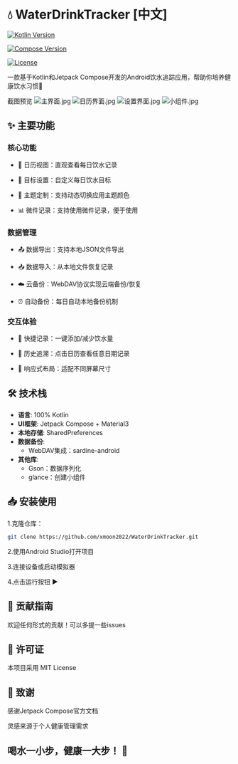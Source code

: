 # 💧 WaterDrinkTracker [中文]

[![Kotlin Version](https://img.shields.io/badge/Kotlin-2.1.0-blue.svg)](https://kotlinlang.org/)

[![Compose Version](https://img.shields.io/badge/Jetpack%20Compose-1.10.0-brightgreen.svg)](https://developer.android.com/jetpack/compose)

[![License](https://img.shields.io/badge/License-MIT-green.svg)](https://opensource.org/licenses/MIT)

一款基于Kotlin和Jetpack Compose开发的Android饮水追踪应用，帮助你培养健康饮水习惯🥤

截图预览 
![主界面.jpg](app%2Fimg%2F%E4%B8%BB%E7%95%8C%E9%9D%A2.jpg)
![日历界面.jpg](app%2Fimg%2F%E6%97%A5%E5%8E%86%E7%95%8C%E9%9D%A2.jpg)
![设置界面.jpg](app%2Fimg%2F%E8%AE%BE%E7%BD%AE%E7%95%8C%E9%9D%A2.jpg)
![小组件.jpg](app%2Fimg%2F%E5%B0%8F%E7%BB%84%E4%BB%B6.jpg)

## ✨ 主要功能
### 核心功能
- 📅 日历视图：直观查看每日饮水记录

- 🎯 目标设置：自定义每日饮水目标

- 🎨 主题定制：支持动态切换应用主题颜色

- 📊 微件记录：支持使用微件记录，便于使用

### 数据管理
- 📤 数据导出：支持本地JSON文件导出

- 📥 数据导入：从本地文件恢复记录

- ☁️ 云备份：WebDAV协议实现云端备份/恢复

- ⏰ 自动备份：每日自动本地备份机制

### 交互体验
- 🚰 快捷记录：一键添加/减少饮水量

- 📌 历史追溯：点击日历查看任意日期记录

- 📱 响应式布局：适配不同屏幕尺寸

## 🛠️ 技术栈

- **语言**: 100% Kotlin
- **UI框架**: Jetpack Compose + Material3
- **本地存储**: SharedPreferences
- **数据备份**: 
  - WebDAV集成：sardine-android
- **其他库**:
  - Gson：数据序列化
  - glance：创建小组件

## 📥 安装使用
1.克隆仓库：

```bash
git clone https://github.com/xmoon2022/WaterDrinkTracker.git
```
2.使用Android Studio打开项目

3.连接设备或启动模拟器

4.点击运行按钮 ▶️

## 🤝 贡献指南
欢迎任何形式的贡献！可以多提一些issues

## 📄 许可证
本项目采用 MIT License

## 🙏 致谢
感谢Jetpack Compose官方文档

灵感来源于个人健康管理需求

## 喝水一小步，健康一大步！ 🌟
